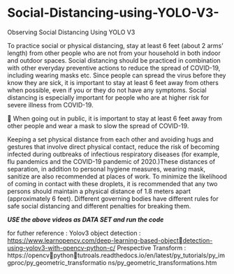 # Social-Distancing-using-YOLO-V3-
Observing Social Distancing Using YOLO V3


To practice social or physical distancing, stay at least 6 feet (about 2 arms’ length) 
from other people who are not from your household in both indoor and outdoor spaces.
Social distancing should be practiced in combination with other everyday preventive 
actions to reduce the spread of COVID-19, including wearing masks etc. Since people 
can spread the virus before they know they are sick, it is important to stay at least 6 feet 
away from others when possible, even if you or they do not have any symptoms. Social 
distancing is especially important for people who are at higher risk for severe illness 
from COVID-19.

 When going out in public, it is important to stay at least 6 feet away from other people 
and wear a mask to slow the spread of COVID-19.

Keeping a set physical distance from each other and avoiding hugs and gestures that 
involve direct physical contact, reduce the risk of becoming infected during outbreaks 
of infectious respiratory diseases (for example, flu pandemics and the COVID-19 
pandemic of 2020.)These distances of separation, in addition to personal hygiene 
measures, wearing mask, sanitize are also recommended at places of work.
To minimize the likelihood of coming in contact with these droplets, it is recommended 
that any two persons should maintain a physical distance of 1.8 meters apart 
(approximately 6 feet). Different governing bodies have different rules for safe social 
distancing and different penalties for breaking them.



***USE the above videos as DATA SET and run the code***



for futher reference :
Yolov3 object detection : https://www.learnopencv.com/deep-learning-based-objectdetection-using-yolov3-with-opencv-python-c/ Prespective Transform : https://opencvpythontutroals.readthedocs.io/en/latest/py_tutorials/py_imgproc/py_geometric_transformatio
ns/py_geometric_transformations.htm
